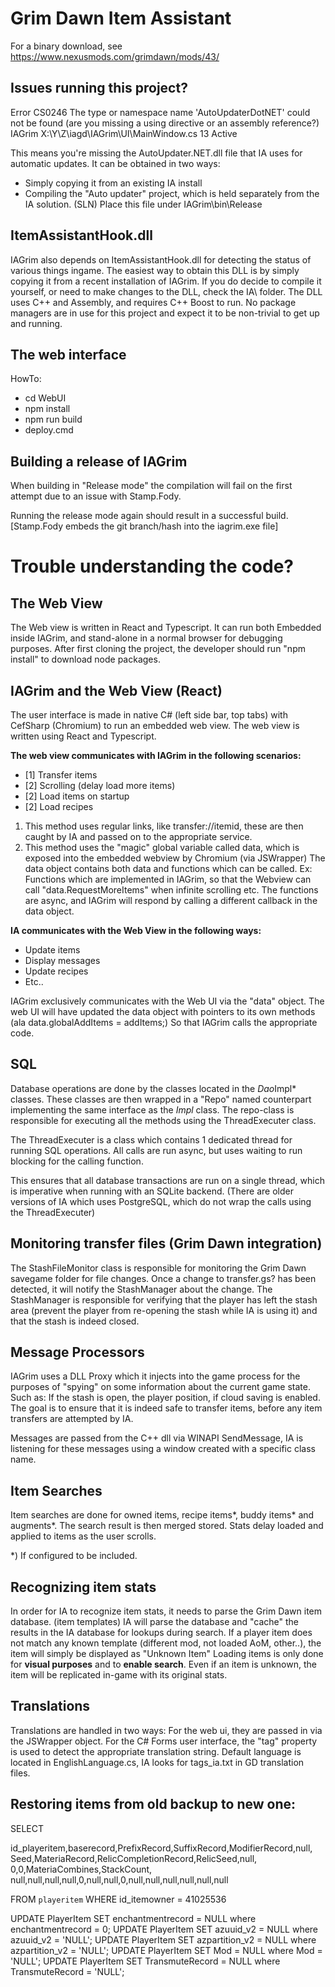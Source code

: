 # Grim Dawn Item Assistant

For a binary download, see https://www.nexusmods.com/grimdawn/mods/43/



## Issues running this project?


Error    CS0246    The type or namespace name 'AutoUpdaterDotNET' could not be found (are you missing a using directive or an assembly reference?)    IAGrim    X:\Y\Z\iagd\IAGrim\UI\MainWindow.cs    13    Active

This means you're missing the AutoUpdater.NET.dll file that IA uses for automatic updates.
It can be obtained in two ways:
* Simply copying it from an existing IA install
* Compiling the "Auto updater" project, which is held separately from the IA solution. (SLN)
Place this file under IAGrim\bin\Release


## ItemAssistantHook.dll
IAGrim also depends on ItemAssistantHook.dll for detecting the status of various things ingame.
The easiest way to obtain this DLL is by simply copying it from a recent installation of IAGrim.
If you do decide to compile it yourself, or need to make changes to the DLL, check the IA\ folder.
The DLL uses C++ and Assembly, and requires C++ Boost to run.
No package managers are in use for this project and expect it to be non-trivial to get up and running.

## The web interface
HowTo:
* cd WebUI
* npm install
* npm run build
* deploy.cmd


## Building a release of IAGrim
When building in "Release mode" the compilation will fail on the first attempt due to an issue with Stamp.Fody.

Running the release mode again should result in a successful build. [Stamp.Fody embeds the git branch/hash into the iagrim.exe file]



# Trouble understanding the code?

## The Web View
The Web view is written in React and Typescript.
It can run both Embedded inside IAGrim, and stand-alone in a normal browser for debugging purposes.
After first cloning the project, the developer should run "npm install" to download node packages.

## IAGrim and the Web View (React)
The user interface is made in native C# (left side bar, top tabs) with CefSharp (Chromium) to run an embedded web view.
The web view is written using React and Typescript.

**The web view communicates with IAGrim in the following scenarios:**
* [1] Transfer items
* [2] Scrolling (delay load more items)
* [2] Load items on startup
* [2] Load recipes

1) This method uses regular links, like transfer://itemid, these are then caught by IA and passed on to the appropriate service.
2) This method uses the "magic" global variable called data, which is exposed into the embedded webview by Chromium (via JSWrapper)
   The data object contains both data and functions which can be called.
   Ex: Functions which are implemented in IAGrim, so that the Webview can call "data.RequestMoreItems" when infinite scrolling etc.
       The functions are async, and IAGrim will respond by calling a different callback in the data object.

**IA communicates with the Web View in the following ways:**
* Update items
* Display messages
* Update recipes
* Etc..

IAGrim exclusively communicates with the Web UI via the "data" object.
The web UI will have updated the data object with pointers to its own methods (ala   data.globalAddItems = addItems;)
So that IAGrim calls the appropriate code.


## SQL
Database operations are done by the classes located in the *Dao*Impl* classes.
These classes are then wrapped in a "Repo" named counterpart implementing the same interface as the *Impl* class.
The repo-class is responsible for executing all the methods using the ThreadExecuter class.

The ThreadExecuter is a class which contains 1 dedicated thread for running SQL operations.
All calls are run async, but uses waiting to run blocking for the calling function.

This ensures that all database transactions are run on a single thread, which is imperative when running with an SQLite backend.
(There are older versions of IA which uses PostgreSQL, which do not wrap the calls using the ThreadExecuter)


## Monitoring transfer files (Grim Dawn integration)
The StashFileMonitor class is responsible for monitoring the Grim Dawn savegame folder for file changes.
Once a change to transfer.gs? has been detected, it will notify the StashManager about the change.
The StashManager is responsible for verifying that the player has left the stash area (prevent the player from re-opening the stash while IA is using it) and that the stash is indeed closed.

## Message Processors
IAGrim uses a DLL Proxy which it injects into the game process for the purposes of "spying" on some information about the current game state.
Such as: If the stash is open, the player position, if cloud saving is enabled.
The goal is to ensure that it is indeed safe to transfer items, before any item transfers are attempted by IA.

Messages are passed from the C++ dll via WINAPI SendMessage, IA is listening for these messages using a window created with a specific class name.


## Item Searches
Item searches are done for owned items, recipe items*, buddy items* and augments*.
The search result is then merged stored.
Stats delay loaded and applied to items as the user scrolls.

*) If configured to be included.


## Recognizing item stats
In order for IA to recognize item stats, it needs to parse the Grim Dawn item database. (item templates)
IA will parse the database and "cache" the results in the IA database for lookups during search.
If a player item does not match any known template (different mod, not loaded AoM, other..), the item will simply be displayed as "Unknown Item"
Loading items is only done for **visual purposes** and to **enable search**.
Even if an item is unknown, the item will be replicated in-game with its original stats.


## Translations
Translations are handled in two ways:
For the web ui, they are passed in via the JSWrapper object.
For the C# Forms user interface, the "tag" property is used to detect the appropriate translation string.
Default language is located in EnglishLanguage.cs, IA looks for tags_ia.txt in GD translation files.




## Restoring items from old backup to new one:
SELECT 

id_playeritem,baserecord,PrefixRecord,SuffixRecord,ModifierRecord,null,
Seed,MateriaRecord,RelicCompletionRecord,RelicSeed,null,
0,0,MateriaCombines,StackCount,
null,null,null,null,0,null,null,0,null,null,null,null,null,null

FROM `playeritem` WHERE id_itemowner = 41025536


UPDATE PlayerItem SET enchantmentrecord = NULL where enchantmentrecord = 0;
UPDATE PlayerItem SET azuuid_v2 = NULL where azuuid_v2 = 'NULL';
UPDATE PlayerItem SET azpartition_v2 = NULL where azpartition_v2 = 'NULL';
UPDATE PlayerItem SET Mod = NULL where Mod = 'NULL';
UPDATE PlayerItem SET TransmuteRecord = NULL where TransmuteRecord = 'NULL';